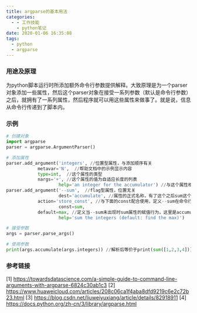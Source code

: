 ```yaml
---
title: argparse的基本用法
categories:
  - - 工作技能
    - python笔记
date: 2020-01-06 16:35:08
tags:
  - python
  - argparse
---
```

### 用途及原理
为python脚本运行时所添加额外命令行参数提供解释。大致原理是为一个parser对象添加一些属性，然后这个parser对象在接受一系列参数（默认是命令行参数）之后，就拥有了一系列属性，然后程序就可以用这些属性来做事了。就是说，信息从命令行传递到了脚本内。

### 示例
```python
# 创建对象
import argparse
parser = argparse.ArgumentParser()

# 添加属性
parser.add_argument('integers', //位置型属性，与添加顺序有关
		    metavar='N',  //帮助文档中的示例显示内容
		    type=int,  //这个属性的类型
		    nargs='+', //这个属性的值为自适应长度的列表
                    help='an integer for the accumulator') //与这个属性相关的帮助信息
parser.add_argument('--sum',  //flag型属性，位置无关
                    dest='accumulate', //属性的正式名称，有了这个之后sum这个名称就不能用了，没有的话sum是正式名称
		    action='store_const', //与下面的const配合使用，定义--sum在命令行中出现时，sum属性的赋值行为，这里是accumulate = sum
                    const=sum, 
		    default=max, //定义当--sum未出现时sum属性的赋值行为，这里是accumulate = max。
                    help='sum the integers (default: find the max)')

# 接受参数
args = parser.parse_args()

# 使用参数
print(args.accumulate(args.integers)) //解析后等价于print(sum([1,2,3,4]))
```

### 参考链接
[1] https://towardsdatascience.com/a-simple-guide-to-command-line-arguments-with-argparse-6824c30ab1c3
[2] https://www.huaweicloud.com/articles/208c06ca1f4aba8dfd9219c6e2c72b23.html
[3] https://blog.csdn.net/liuweiyuxiang/article/details/82918911
[4] https://docs.python.org/zh-cn/3/library/argparse.html
